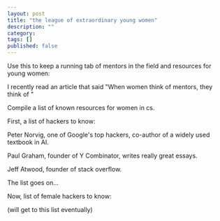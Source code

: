 ```yaml
---
layout: post
title: "the league of extraordinary young women"
description: ""
category: 
tags: []
published: false
---
```



Use this to keep a running tab of mentors in the field and resources for young women:

I recently read an article that said "When women think of mentors, they think of "

Compile a list of known resources for women in cs. 

First, a list of hackers to know:

Peter Norvig, one of Google's top hackers, co-author of a widely used textbook in AI. 

Paul Graham, founder of Y Combinator, writes really great essays. 

Jeff Atwood, founder of stack overflow.

The list goes on...

Now, list of female hackers to know:

(will get to this list eventually)


